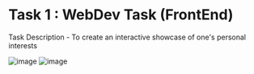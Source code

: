# Task 1 : WebDev Task (FrontEnd)
Task Description - To create an interactive showcase of one's personal interests

![image](https://github.com/Aditya-Coomar/task-1-web-task-FE/assets/92925750/377eb715-f6cd-4817-a514-60b2d415b6d9)
![image](https://github.com/Aditya-Coomar/task-1-web-task-FE/assets/92925750/2b516cb6-3437-450e-a350-9e5f6bdb5360)
